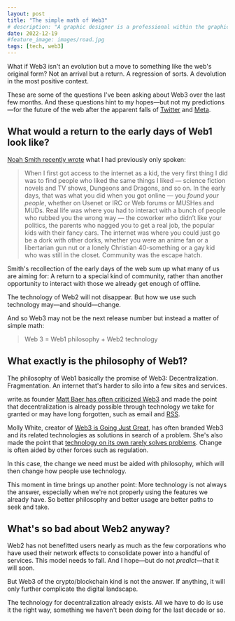 ```yaml
---
layout: post
title: "The simple math of Web3"
# description: "A graphic designer is a professional within the graphic design and graphic arts industry."
date: 2022-12-19
#feature_image: images/road.jpg
tags: [tech, web3]
---
```


What if Web3 isn't an evolution but a move to something like the web's original form? Not an arrival but a return. A regression of sorts. A devolution in the most positive context. <!--more-->

These are some of the questions I've been asking about Web3 over the last few months. And these questions hint to my hopes—but not my predictions—for the future of the web after the apparent falls of [Twitter](https://twitterisgoinggreat.com/) and [Meta](https://www.cbsnews.com/news/meta-stock-down-earnings-700-billion-in-lost-value/).

## What would a return to the early days of Web1 look like? 
[Noah Smith recently wrote](https://noahpinion.substack.com/p/the-internet-wants-to-be-fragmented) what I had previously only spoken:

> When I first got access to the internet as a kid, the very first thing I did was to find people who liked the same things I liked — science fiction novels and TV shows, Dungeons and Dragons, and so on. In the early days, that was what you did when you got online — you _found your people_, whether on Usenet or IRC or Web forums or MUSHes and MUDs. Real life was where you had to interact with a bunch of people who rubbed you the wrong way — the coworker who didn’t like your politics, the parents who nagged you to get a real job, the popular kids with their fancy cars. The internet was where you could just go be a dork with other dorks, whether you were an anime fan or a libertarian gun nut or a lonely Christian 40-something or a gay kid who was still in the closet. Community was the escape hatch.

Smith's recollection of the early days of the web sum up what many of us are aiming for: A return to a special kind of community, rather than another opportunity to interact with those we already get enough of offline.

The technology of Web2 will not disappear. But how we use such technology may—and should—change.

And so Web3 may not be the next release number but instead a matter of simple math:

> Web 3 = Web1 philosophy + Web2 technology

## What exactly is the philosophy of Web1? 
The philosophy of Web1 basically the promise of Web3: Decentralization. Fragmentation. An internet that's harder to silo into a few sites and services.

write.as founder [Matt Baer has often criticized Web3](https://write.as/matt/what-would-a-real-web3-look-like) and made the point that decentralization is already possible through technology we take for granted or may have long forgotten, such as email and [RSS](https://zapier.com/blog/how-to-use-rss-feeds/).

Molly White, creator of [Web3 is Going Just Great](https://web3isgoinggreat.com/), has often branded Web3 and its related technologies as solutions in search of a problem. She's also made the point that [technology on its own rarely solves problems](https://www.youtube.com/watch?v=AGsllEF7w_g). Change is often aided by other forces such as regulation.

In this case, the change we need must be aided with philosophy, which will then change how people use technology.

This moment in time brings up another point: More technology is not always the answer, especially when we're not properly using the features we already have. So better philosophy and better usage are better paths to seek and take.

## What's so bad about Web2 anyway?
Web2 has not benefitted users nearly as much as the few corporations who have used their network effects to consolidate power into a handful of services. This model needs to fall. And I hope—but do not *predict*—that it will soon.

But Web3 of the crypto/blockchain kind is not the answer. If anything, it will only further complicate the digital landscape.

The technology for decentralization already exists. All we have to do is use it the right way, something we haven't been doing for the last decade or so.
